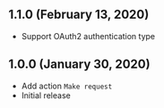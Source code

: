 ## 1.1.0 (February 13, 2020)

* Support OAuth2 authentication type

## 1.0.0 (January 30, 2020)

* Add action `Make request`
* Initial release
